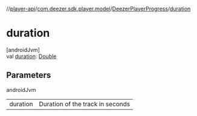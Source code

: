 //[player-api](../../../index.md)/[com.deezer.sdk.player.model](../index.md)/[DeezerPlayerProgress](index.md)/[duration](duration.md)

# duration

[androidJvm]\
val [duration](duration.md): [Double](https://kotlinlang.org/api/latest/jvm/stdlib/kotlin/-double/index.html)

## Parameters

androidJvm

| | |
|---|---|
| duration | Duration of the track in seconds |

